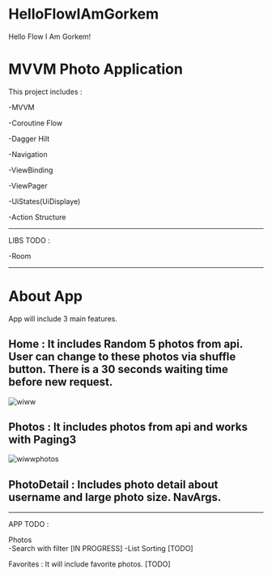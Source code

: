 # HelloFlowIAmGorkem
Hello Flow I Am Gorkem!

# MVVM Photo Application

This project includes :

-MVVM

-Coroutine Flow 

-Dagger Hilt

-Navigation

-ViewBinding

-ViewPager

-UiStates(UiDisplaye)

-Action Structure

______________________________

LIBS TODO : 

-Room

______________________________

# About App

App will include 3 main features.

## Home : It includes Random 5 photos from api. User can change to these photos via shuffle button. There is a 30 seconds waiting time before new request. 

![wiww](https://user-images.githubusercontent.com/12651294/103466246-4d099f80-4d54-11eb-932f-183c9f3285d6.jpeg)

## Photos : It includes photos from api and works with Paging3 

![wiwwphotos](https://user-images.githubusercontent.com/12651294/103485254-1a1fe400-4e06-11eb-81fa-d2df039643c3.jpeg)

## PhotoDetail : Includes photo detail about username and large photo size. NavArgs.

______________________________

APP TODO :

Photos  
-Search with filter [IN PROGRESS]
-List Sorting [TODO]


Favorites : It will include favorite photos. [TODO]
